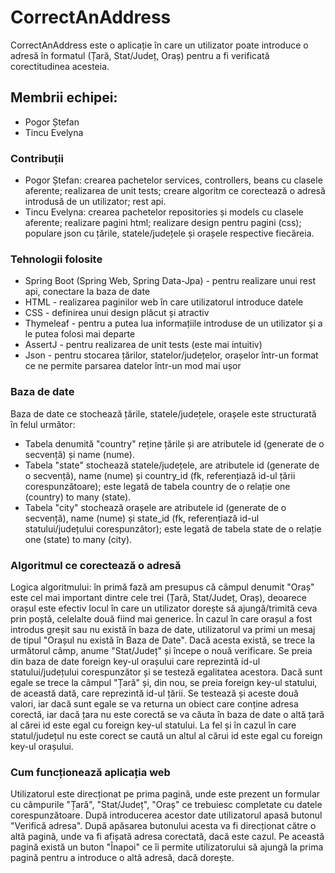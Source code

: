 # CorrectAnAddress

CorrectAnAddress este o aplicație în care un utilizator poate introduce o adresă în formatul (Țară, Stat/Județ, Oraș) pentru a fi verificată corectitudinea acesteia.

## Membrii echipei:
* Pogor Ștefan
* Tincu Evelyna

### Contribuții

* Pogor Ștefan: crearea pachetelor services, controllers, beans cu clasele aferente; realizarea de unit tests; creare algoritm ce corectează o adresă introdusă de un utilizator; rest api.
* Tincu Evelyna: crearea pachetelor repositories și models cu clasele aferente; realizare pagini html; realizare design pentru pagini (css); populare json cu țările, statele/județele și orașele respective fiecăreia. 

### Tehnologii folosite 
* Spring Boot (Spring Web, Spring Data-Jpa) - pentru realizare unui rest api, conectare la baza de date
* HTML - realizarea paginilor web în care utilizatorul introduce datele 
* CSS - definirea unui design plăcut și atractiv
* Thymeleaf - pentru a putea lua informațiile introduse de un utilizator și a le putea folosi mai departe
* AssertJ - pentru realizarea de unit tests (este mai intuitiv)
* Json - pentru stocarea țărilor, statelor/județelor, orașelor într-un format ce ne permite parsarea datelor într-un mod mai ușor

### Baza de date 
Baza de date ce stochează țările, statele/județele, orașele este structurată în felul următor:
* Tabela denumită "country" reține țările și are atributele id (generate de o secvență) și name (nume).
* Tabela "state" stochează statele/județele, are atributele id (generate de o secvență), name (nume) și country_id (fk, referențiază id-ul țării corespunzătoare); este legată de tabela country de o relație one (country) to many (state). 
* Tabela "city" stochează orașele are atributele id (generate de o secvență), name (nume) și state_id (fk, referențiază id-ul statului/județului corespunzător); este legată de tabela state de o relație one (state) to many (city).

### Algoritmul ce corectează o adresă
Logica algoritmului: în primă fază am presupus că câmpul denumit "Oraș" este cel mai important dintre cele trei (Țară, Stat/Județ, Oraș), deoarece orașul este efectiv locul în care un utilizator dorește să ajungă/trimită ceva prin poștă, celelalte două fiind mai generice. În cazul în care orașul a fost introdus greșit sau nu există în baza de date, utilizatorul va primi un mesaj de tipul "Orașul nu există în Baza de Date". Dacă acesta există, se trece la următorul câmp, anume "Stat/Județ" și începe o nouă verificare. Se preia din baza de date foreign key-ul orașului care reprezintă id-ul statului/județului corespunzător și se testeză egalitatea acestora. Dacă sunt egale se trece la câmpul "Țară" și, din nou, se preia foreign key-ul statului, de această dată, care reprezintă id-ul țării. Se testează și aceste două valori, iar dacă sunt egale se va returna un obiect care conține adresa corectă, iar dacă țara nu este corectă se va căuta în baza de date o altă țară al cărei id este egal cu foreign key-ul statului. La fel și în cazul în care statul/județul nu este corect se caută un altul al cărui id este egal cu foreign key-ul orașului.  

### Cum funcționează aplicația web
Utilizatorul este direcționat pe prima pagină, unde este prezent un formular cu câmpurile "Țară", "Stat/Județ", "Oraș" ce trebuiesc completate cu datele corespunzătoare. După introducerea acestor date utilizatorul apasă butonul "Verifică adresa". După apăsarea butonului acesta va fi direcționat către o altă pagină, unde va fi afișată adresa corectată, dacă este cazul. Pe această pagină există un buton "Înapoi" ce îi permite utilizatorului să ajungă la prima pagină pentru a introduce o altă adresă, dacă dorește.
